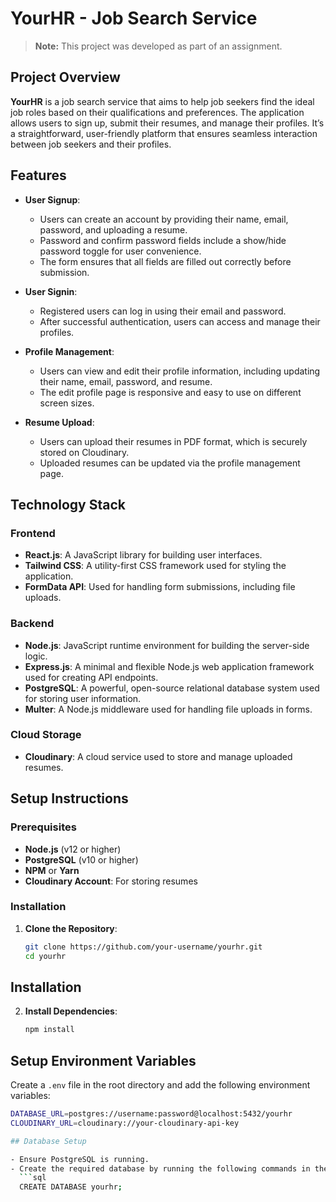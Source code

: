 # YourHR - Job Search Service
> **Note:** This project was developed as part of an assignment.

## Project Overview

**YourHR** is a job search service that aims to help job seekers find the ideal job roles based on their qualifications and preferences. The application allows users to sign up, submit their resumes, and manage their profiles. It’s a straightforward, user-friendly platform that ensures seamless interaction between job seekers and their profiles.

## Features

- **User Signup**: 
  - Users can create an account by providing their name, email, password, and uploading a resume.
  - Password and confirm password fields include a show/hide password toggle for user convenience.
  - The form ensures that all fields are filled out correctly before submission.

- **User Signin**:
  - Registered users can log in using their email and password.
  - After successful authentication, users can access and manage their profiles.

- **Profile Management**:
  - Users can view and edit their profile information, including updating their name, email, password, and resume.
  - The edit profile page is responsive and easy to use on different screen sizes.

- **Resume Upload**:
  - Users can upload their resumes in PDF format, which is securely stored on Cloudinary.
  - Uploaded resumes can be updated via the profile management page.

## Technology Stack

### Frontend

- **React.js**: A JavaScript library for building user interfaces.
- **Tailwind CSS**: A utility-first CSS framework used for styling the application.
- **FormData API**: Used for handling form submissions, including file uploads.

### Backend

- **Node.js**: JavaScript runtime environment for building the server-side logic.
- **Express.js**: A minimal and flexible Node.js web application framework used for creating API endpoints.
- **PostgreSQL**: A powerful, open-source relational database system used for storing user information.
- **Multer**: A Node.js middleware used for handling file uploads in forms.

### Cloud Storage

- **Cloudinary**: A cloud service used to store and manage uploaded resumes.

## Setup Instructions

### Prerequisites

- **Node.js** (v12 or higher)
- **PostgreSQL** (v10 or higher)
- **NPM** or **Yarn**
- **Cloudinary Account**: For storing resumes

### Installation

1. **Clone the Repository**:
   ```bash
   git clone https://github.com/your-username/yourhr.git
   cd yourhr
   
## Installation

2. **Install Dependencies**:
   ```bash
   npm install

## Setup Environment Variables

Create a `.env` file in the root directory and add the following environment variables:
```bash
DATABASE_URL=postgres://username:password@localhost:5432/yourhr
CLOUDINARY_URL=cloudinary://your-cloudinary-api-key

## Database Setup

- Ensure PostgreSQL is running.
- Create the required database by running the following commands in the PostgreSQL CLI:
  ```sql
  CREATE DATABASE yourhr;


